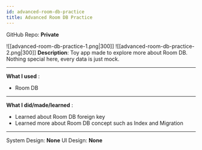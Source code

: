 ```yaml
---
id: advanced-room-db-practice
title: Advanced Room DB Practice
---
```

GitHub Repo: **Private**

![[advanced-room-db-practice-1.png|300]]
![[advanced-room-db-practice-2.png|300]]
**Description**: Toy app made to explore more about Room DB. Nothing special here, every data is just mock.

---
**What I used** :
- Room DB
---
**What I did/made/learned** :
- Learned about Room DB foreign key
- Learned more about Room DB concept such as Index and Migration
---
System Design: **None**
UI Design: **None**